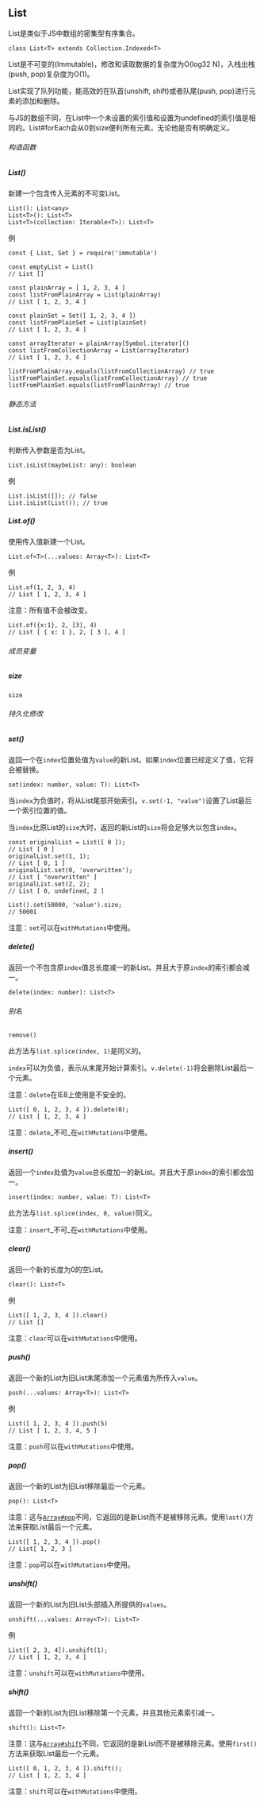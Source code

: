 ## List

List是类似于JS中数组的密集型有序集合。

```
class List<T> extends Collection.Indexed<T>
```

List是不可变的\(Immutable\)，修改和读取数据的复杂度为O\(log32 N\)，入栈出栈\(push, pop\)复杂度为O\(1\)。

List实现了队列功能，能高效的在队首\(unshift, shift\)或者队尾\(push, pop\)进行元素的添加和删除。

与JS的数组不同，在List中一个未设置的索引值和设置为undefined的索引值是相同的。List\#forEach会从0到size便利所有元素，无论他是否有明确定义。

###### 构造函数

##### List\(\)

新建一个包含传入元素的不可变List。

```
List(): List<any>
List<T>(): List<T>
List<T>(collection: Iterable<T>): List<T>
```

例

```
const { List, Set } = require('immutable')

const emptyList = List()
// List []

const plainArray = [ 1, 2, 3, 4 ]
const listFromPlainArray = List(plainArray)
// List [ 1, 2, 3, 4 ]

const plainSet = Set([ 1, 2, 3, 4 ])
const listFromPlainSet = List(plainSet)
// List [ 1, 2, 3, 4 ]

const arrayIterator = plainArray[Symbol.iterator]()
const listFromCollectionArray = List(arrayIterator)
// List [ 1, 2, 3, 4 ]

listFromPlainArray.equals(listFromCollectionArray) // true
listFromPlainSet.equals(listFromCollectionArray) // true
listFromPlainSet.equals(listFromPlainArray) // true
```

###### 静态方法

##### List.isList\(\)

判断传入参数是否为List。

```
List.isList(maybeList: any): boolean
```

例

```
List.isList([]); // false
List.isList(List()); // true
```

##### List.of\(\)

使用传入值新建一个List。

```
List.of<T>(...values: Array<T>): List<T>
```

例

```
List.of(1, 2, 3, 4)
// List [ 1, 2, 3, 4 ]
```

注意：所有值不会被改变。

```
List.of({x:1}, 2, [3], 4)
// List [ { x: 1 }, 2, [ 3 ], 4 ]
```

###### 成员变量

##### size

```
size
```

###### 持久化修改

##### set\(\)

返回一个在`index`位置处值为`value`的新List。如果`index`位置已经定义了值，它将会被替换。

```
set(index: number, value: T): List<T>
```

当`index`为负值时，将从List尾部开始索引。`v.set(-1, "value")`设置了List最后一个索引位置的值。

当`index`比原List的`size`大时，返回的新List的`size`将会足够大以包含`index`。

```
const originalList = List([ 0 ]);
// List [ 0 ]
originalList.set(1, 1);
// List [ 0, 1 ]
originalList.set(0, 'overwritten');
// List [ "overwritten" ]
originalList.set(2, 2);
// List [ 0, undefined, 2 ]

List().set(50000, 'value').size;
// 50001
```

注意：`set`可以在`withMutations`中使用。

##### delete\(\)

返回一个不包含原`index`值总长度减一的新List。并且大于原`index`的索引都会减一。

```
delete(index: number): List<T>
```

###### 别名

`remove()`

此方法与`list.splice(index, 1)`是同义的。

`index`可以为负值，表示从末尾开始计算索引。`v.delete(-1)`将会删除List最后一个元素。

注意：`delete`在IE8上使用是不安全的。

```
List([ 0, 1, 2, 3, 4 ]).delete(0);
// List [ 1, 2, 3, 4 ]
```

注意：`delete`_不可_在`withMutations`中使用。

##### insert\(\)

返回一个`index`处值为`value`总长度加一的新List。并且大于原`index`的索引都会加一。

```
insert(index: number, value: T): List<T>
```

此方法与`list.splice(index, 0, value)`同义。

注意：`insert`_不可_在`withMutations`中使用。

##### clear\(\)

返回一个新的长度为0的空List。

```
clear(): List<T>
```

例

```
List([ 1, 2, 3, 4 ]).clear()
// List []
```

注意：`clear`可以在`withMutations`中使用。

##### push\(\)

返回一个新的List为旧List末尾添加一个元素值为所传入`value`。

```
push(...values: Array<T>): List<T>
```

例

```
List([ 1, 2, 3, 4 ]).push(5)
// List [ 1, 2, 3, 4, 5 ]
```

注意：`push`可以在`withMutations`中使用。

##### pop\(\)

返回一个新的List为旧List移除最后一个元素。

```
pop(): List<T>
```

注意：这与[`Array#pop`](https://developer.mozilla.org/zh-CN/docs/Web/JavaScript/Reference/Global_Objects/Array/pop)不同，它返回的是新List而不是被移除元素。使用`last()`方法来获取List最后一个元素。

```
List([ 1, 2, 3, 4 ]).pop()
// List[ 1, 2, 3 ]
```

注意：`pop`可以在`withMutations`中使用。

##### unshift\(\)

返回一个新的List为旧List头部插入所提供的`values`。

```
unshift(...values: Array<T>): List<T>
```

例

```
List([ 2, 3, 4]).unshift(1);
// List [ 1, 2, 3, 4 ]
```

注意：`unshift`可以在`withMutations`中使用。

##### shift\(\)

返回一个新的List为旧List移除第一个元素，并且其他元素索引减一。

```
shift(): List<T>
```

注意：这与[`Array#shift`](https://developer.mozilla.org/zh-CN/docs/Web/JavaScript/Reference/Global_Objects/Array/shift)不同，它返回的是新List而不是被移除元素。使用`first()`方法来获取List最后一个元素。

```
List([ 0, 1, 2, 3, 4 ]).shift();
// List [ 1, 2, 3, 4 ]
```

注意：`shift`可以在`withMutations`中使用。



